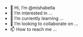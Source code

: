 - 👋 Hi, I’m @mishabella
- 👀 I’m interested in ...
- 🌱 I’m currently learning ...
- 💞️ I’m looking to collaborate on ...
- 📫 How to reach me ...

<!---
mishabella/mishabella is a ✨ special ✨ repository because its `README.md` (this file) appears on your GitHub profile.
You can click the Preview link to take a look at your changes.
--->
